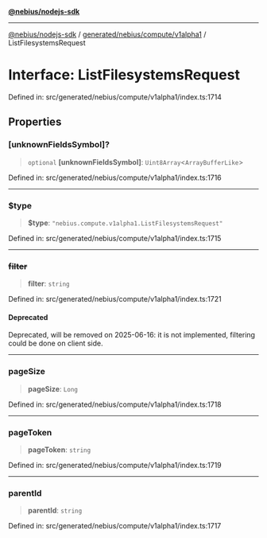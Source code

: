 [**@nebius/nodejs-sdk**](../../../../../README.md)

***

[@nebius/nodejs-sdk](../../../../../README.md) / [generated/nebius/compute/v1alpha1](../README.md) / ListFilesystemsRequest

# Interface: ListFilesystemsRequest

Defined in: src/generated/nebius/compute/v1alpha1/index.ts:1714

## Properties

### \[unknownFieldsSymbol\]?

> `optional` **\[unknownFieldsSymbol\]**: `Uint8Array`\<`ArrayBufferLike`\>

Defined in: src/generated/nebius/compute/v1alpha1/index.ts:1716

***

### $type

> **$type**: `"nebius.compute.v1alpha1.ListFilesystemsRequest"`

Defined in: src/generated/nebius/compute/v1alpha1/index.ts:1715

***

### ~~filter~~

> **filter**: `string`

Defined in: src/generated/nebius/compute/v1alpha1/index.ts:1721

#### Deprecated

Deprecated, will be removed on 2025-06-16: it is not implemented, filtering could be done on client side.

***

### pageSize

> **pageSize**: `Long`

Defined in: src/generated/nebius/compute/v1alpha1/index.ts:1718

***

### pageToken

> **pageToken**: `string`

Defined in: src/generated/nebius/compute/v1alpha1/index.ts:1719

***

### parentId

> **parentId**: `string`

Defined in: src/generated/nebius/compute/v1alpha1/index.ts:1717
